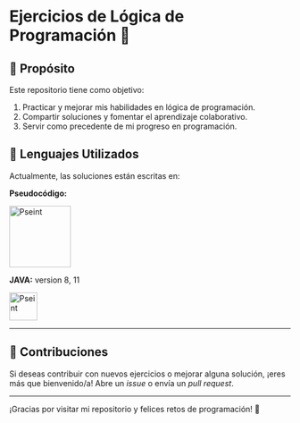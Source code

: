 # Ejercicios de Lógica de Programación 🚀  


## 📌 Propósito  
Este repositorio tiene como objetivo:  
1. Practicar y mejorar mis habilidades en lógica de programación.  
2. Compartir soluciones y fomentar el aprendizaje colaborativo.  
3. Servir como precedente de mi progreso en programación.  


## 🚀 Lenguajes Utilizados  
Actualmente, las soluciones están escritas en:  

**Pseudocódigo:** 

<img src="https://niixer.com/wp-content/uploads/2024/04/cropped-timthumsssb1.webp" alt="Pseint" width="110" heith="100">

**JAVA:**  version 8, 11

<img src="https://encrypted-tbn0.gstatic.com/images?q=tbn:ANd9GcQ_zZKx4f0YmjvOaUf3ZFInOdCBFBEHcR7pQg&s" alt="Pseint" width="50" heith="80">



--- 

## 🤝 Contribuciones  
Si deseas contribuir con nuevos ejercicios o mejorar alguna solución, ¡eres más que bienvenido/a! Abre un *issue* o envía un *pull request*.  

---  

¡Gracias por visitar mi repositorio y felices retos de programación! 🎉  
